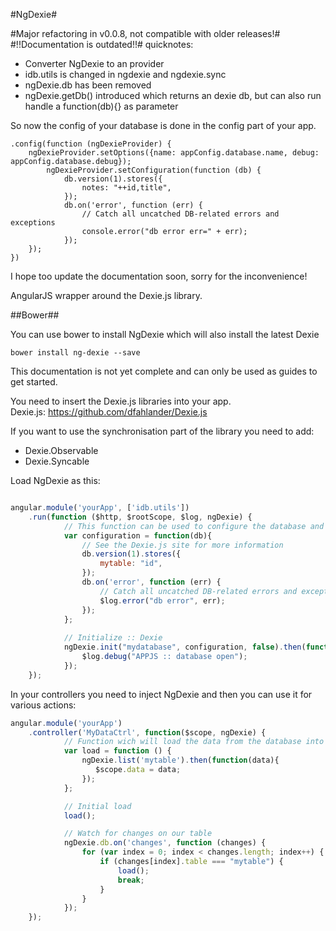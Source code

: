 #NgDexie#

#Major refactoring in v0.0.8, not compatible with older releases!#
#!!Documentation is outdated!!#
quicknotes:  
* Converter NgDexie to an provider
* idb.utils is changed in ngdexie and ngdexie.sync
* ngDexie.db has been removed
* ngDexie.getDb() introduced which returns an dexie db, but can also run handle a function(db){} as parameter

So now the config of your database is done in the config part of your app.
```
.config(function (ngDexieProvider) {
    ngDexieProvider.setOptions({name: appConfig.database.name, debug: appConfig.database.debug});
        ngDexieProvider.setConfiguration(function (db) {
            db.version(1).stores({
                notes: "++id,title",
            });
            db.on('error', function (err) {
                // Catch all uncatched DB-related errors and exceptions
                console.error("db error err=" + err);
            });
    });
})
```

I hope too update the documentation soon, sorry for the inconvenience!



AngularJS wrapper around the Dexie.js library.

##Bower##

You can use bower to install NgDexie which will also install the latest Dexie
```
bower install ng-dexie --save
```

This documentation is not yet complete and can only be used as guides to get started.

You need to insert the Dexie.js libraries into your app.<br/>
Dexie.js: https://github.com/dfahlander/Dexie.js

If you want to use the synchronisation part of the library you need to add:
* Dexie.Observable
* Dexie.Syncable


Load NgDexie as this:

```javascript

angular.module('yourApp', ['idb.utils'])
    .run(function ($http, $rootScope, $log, ngDexie) {
            // This function can be used to configure the database and sync
            var configuration = function(db){
                // See the Dexie.js site for more information
                db.version(1).stores({
                    mytable: "id", 
                });
                db.on('error', function (err) {
                    // Catch all uncatched DB-related errors and exceptions
                    $log.error("db error", err);
                });
            };
            
            // Initialize :: Dexie
            ngDexie.init("mydatabase", configuration, false).then(function(){
                $log.debug("APPJS :: database open");
            });
    });

```

In your controllers you need to inject NgDexie and then you can use it for various actions:

```javascript
angular.module('yourApp')
    .controller('MyDataCtrl', function($scope, ngDexie) {
            // Function wich will load the data from the database into the scope
            var load = function () {
                ngDexie.list('mytable').then(function(data){
                   $scope.data = data; 
                });
            };

            // Initial load
            load();

            // Watch for changes on our table
            ngDexie.db.on('changes', function (changes) {
                for (var index = 0; index < changes.length; index++) {
                    if (changes[index].table === "mytable") {
                        load();
                        break;
                    }
                }
            });
    });

```
